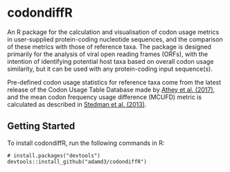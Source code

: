 # codondiffR

An R package for the calculation and visualisation of codon usage metrics in user-supplied protein-coding nucleotide sequences, and the comparison of these metrics with those of reference taxa. The package is designed primarily for the analysis of viral open reading frames (ORFs), with the intention of identifying potential host taxa based on overall codon usage similarity, but it can be used with any protein-coding input sequence(s).

Pre-defined codon usage statistics for reference taxa come from the latest release of the Codon Usage Table Database made by [Athey et al. (2017)](https://www.ncbi.nlm.nih.gov/pubmed/28865429), and the mean codon frequency usage difference (MCUFD) metric is calculated as described in [Stedman et al. (2013)](https://www.ncbi.nlm.nih.gov/pubmed/23308027).

## Getting Started

To install codondiffR, run the following commands in R:
```{r}
# install.packages("devtools")
devtools::install_github("adamd3/codondiffR")
```
